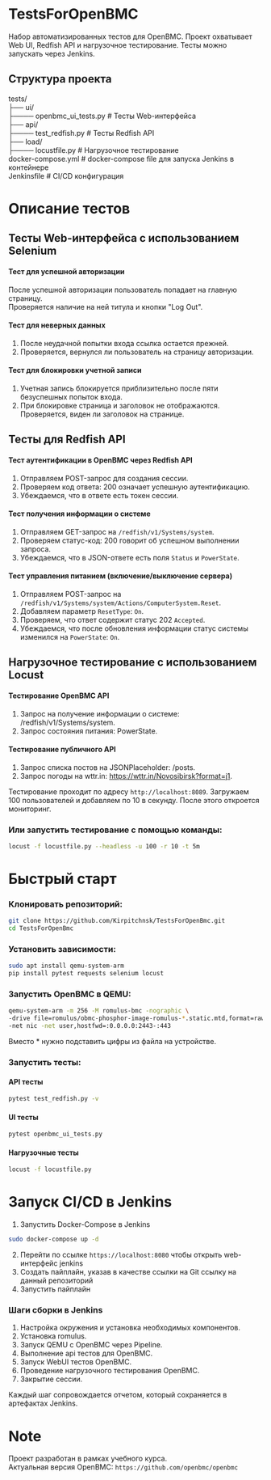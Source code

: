 # TestsForOpenBMC

Набор автоматизированных тестов для OpenBMC. Проект охватывает Web UI, Redfish API и нагрузочное тестирование. Тесты можно запускать через Jenkins.

## Структура проекта
tests/ <br />
├── ui/ <br />
├──── openbmc_ui_tests.py # Тесты Web-интерфейса <br />
├── api/ <br />
├──── test_redfish.py # Тесты Redfish API <br />
├── load/<br />
├──── locustfile.py # Нагрузочное тестирование <br />
docker-compose.yml # docker-compose file для запуска  Jenkins в контейнере <br />
Jenkinsfile # CI/CD конфигурация

# Описание тестов

## Тесты Web-интерфейса с использованием Selenium <br />
#### Тест для успешной авторизации <br />
После успешной авторизации пользователь попадает на главную страницу. <br />
Проверяется наличие на ней титула и кнопки "Log Out". <br />

#### Тест для неверных данных
1. После неудачной попытки входа ссылка остается прежней.
2. Проверяется, вернулся ли пользователь на страницу авторизации.

#### Тест для блокировки учетной записи
1. Учетная запись блокируется приблизительно после пяти безуспешных попыток входа.
2. При блокировке страница и заголовок не отображаются. Проверяется, виден ли заголовок на странице.

## Тесты для Redfish API
#### Тест аутентификации в OpenBMC через Redfish API <br />
1. Отправляем POST-запрос для создания сессии.  <br />
2. Проверяем код ответа: 200 означает успешную аутентификацию.  <br />
3. Убеждаемся, что в ответе есть токен сессии.  <br />

#### Тест получения информации о системе  <br />
1. Отправляем GET-запрос на `/redfish/v1/Systems/system`.
2. Проверяем статус-код: 200 говорит об успешном выполнении запроса. <br />
3. Убеждаемся, что в JSON-ответе есть поля `Status` и `PowerState`. 

#### Тест управления питанием (включение/выключение сервера)
1. Отправляем POST-запрос на `/redfish/v1/Systems/system/Actions/ComputerSystem.Reset`.  
2. Добавляем параметр `ResetType`: `On`.  
3. Проверяем, что ответ содержит статус 202 `Accepted`.  
4. Убеждаемся, что после обновления информации статус системы изменился на `PowerState`: `On`.

## Нагрузочное тестирование с использованием Locust
#### Тестирование OpenBMC API
1. Запрос на получение информации о системе: /redfish/v1/Systems/system.
2. Запрос состояния питания: PowerState.

#### Тестирование публичного API
1. Запрос списка постов на JSONPlaceholder: /posts. 
2. Запрос погоды на wttr.in: https://wttr.in/Novosibirsk?format=j1.

Тестирование проходит по адресу `http://localhost:8089`. Загружаем 100 пользователей и добавляем по 10 в секунду. 
После этого откроется мониторинг.

### Или запустить тестирование с помощью команды:

```bash
locust -f locustfile.py --headless -u 100 -r 10 -t 5m
```

# Быстрый старт
### Клонировать репозиторий:

```bash
git clone https://github.com/Kirpitchnsk/TestsForOpenBmc.git
cd TestsForOpenBmc
```

### Установить зависимости:

```bash
sudo apt install qemu-system-arm
pip install pytest requests selenium locust
```

### Запустить OpenBMC в QEMU:

```bash
qemu-system-arm -m 256 -M romulus-bmc -nographic \
-drive file=romulus/obmc-phosphor-image-romulus-*.static.mtd,format=raw,if=mtd \
-net nic -net user,hostfwd=:0.0.0.0:2443-:443
```
Вместо * нужно подставить цифры из файла на устройстве.
### Запустить тесты:
#### API тесты
```bash
pytest test_redfish.py -v
```

#### UI тесты
```bash
pytest openbmc_ui_tests.py
```

#### Нагрузочные тесты
```bash
locust -f locustfile.py
```

# Запуск CI/CD в Jenkins
1. Запустить Docker-Compose в Jenkins
```bash
sudo docker-compose up -d
```
2. Перейти по ссылке `https://localhost:8080` чтобы открыть web-интерфейс jenkins
3. Создать пайплайн, указав в качестве ссылки на Git ссылку на данный репозиторий
4. Запустить пайплайн

### Шаги сборки в Jenkins

1. Настройка окружения и установка необходимых компонентов.
2. Установка romulus.  
3. Запуск QEMU с OpenBMC через Pipeline.  
4. Выполнение api тестов для OpenBMC.  
5. Запуск WebUI тестов OpenBMC.  
6. Проведение нагрузочного тестирования OpenBMC.
7. Закрытие сессии.

Каждый шаг сопровождается отчетом, который сохраняется в артефактах Jenkins.

# Note
Проект разработан в рамках учебного курса. <br />
Актуальная версия OpenBMC: `https://github.com/openbmc/openbmc`
